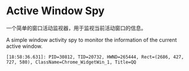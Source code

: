 # Active Window Spy

一个简单的窗口活动监视器，用于监视当前活动窗口的信息。

A simple window activity spy to monitor the information of the current active window.

```shell
[18:58:36.631]: PID=30812, TID=20732, HWND=265444, Rect=(2686, 427, 727, 580), ClassName=Chrome_WidgetWin_1, Title=QQ
```